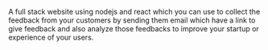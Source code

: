 A full stack website using nodejs and react which you can use to collect
the feedback from your customers by sending them email which have a link to give feedback and also analyze those feedbacks to 
improve your startup or experience of your users.
